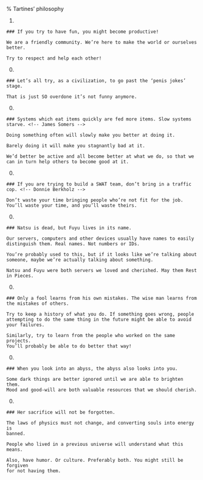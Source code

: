 % Tartines’ philosophy

  1.

    ### If you try to have fun, you might become productive!

    We are a friendly community. We’re here to make the world or ourselves
    better.

    Try to respect and help each other!

  0.

    ### Let’s all try, as a civilization, to go past the ‘penis jokes’ stage.

    That is just SO overdone it’s not funny anymore.

  0.

    ### Systems which eat items quickly are fed more items. Slow systems starve. <!-- James Somers -->

    Doing something often will slowly make you better at doing it.

    Barely doing it will make you stagnantly bad at it.

    We’d better be active and all become better at what we do, so that we
    can in turn help others to become good at it.

  0.

    ### If you are trying to build a SWAT team, don’t bring in a traffic cop. <!-- Donnie Berkholz -->

    Don’t waste your time bringing people who’re not fit for the job.
    You’ll waste your time, and you’ll waste theirs.

  0.

    ### Natsu is dead, but Fuyu lives in its name.

    Our servers, computers and other devices usually have names to easily
    distinguish them. Real names. Not numbers or IDs.

    You’re probably used to this, but if it looks like we’re talking about
    someone, maybe we’re actually talking about something.

    Natsu and Fuyu were both servers we loved and cherished. May them Rest
    in Pieces.

  0.

    ### Only a fool learns from his own mistakes. The wise man learns from the mistakes of others.

    Try to keep a history of what you do. If something goes wrong, people
    attempting to do the same thing in the future might be able to avoid
    your failures.

    Similarly, try to learn from the people who worked on the same projects.
    You’ll probably be able to do better that way!

  0.

    ### When you look into an abyss, the abyss also looks into you.

    Some dark things are better ignored until we are able to brighten them.
    Mood and good-will are both valuable resources that we should cherish.

  0.

    ### Her sacrifice will not be forgotten.

    The laws of physics must not change, and converting souls into energy is
    banned.

    People who lived in a previous universe will understand what this means.

    Also, have humor. Or culture. Preferably both. You might still be forgiven
    for not having them.

